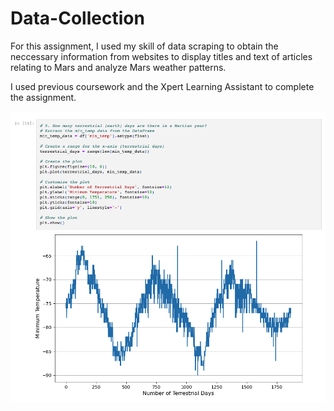 # Data-Collection

For this assignment, I used my skill of data scraping to obtain the neccessary information from websites to display titles and text of articles relating to Mars and analyze Mars weather patterns.

I used previous coursework and the Xpert Learning Assistant to complete the assignment.

![data](data.png)
